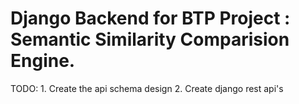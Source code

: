 # Django Backend for BTP Project : Semantic Similarity Comparision Engine.

TODO:
	1. Create the api schema design
	2. Create django rest api's








